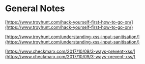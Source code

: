 # General Notes

[https://www.troyhunt.com/hack-yourself-first-how-to-go-on/](https://www.troyhunt.com/hack-yourself-first-how-to-go-on/)

[https://www.troyhunt.com/understanding-xss-input-sanitisation/](https://www.troyhunt.com/understanding-xss-input-sanitisation/)

[https://www.checkmarx.com/2017/10/09/3-ways-prevent-xss/](https://www.checkmarx.com/2017/10/09/3-ways-prevent-xss/)

